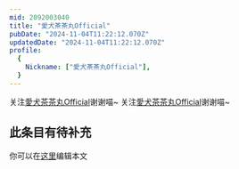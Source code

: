 ```yaml
---
mid: 2092003040
title: "愛犬茶茶丸Official"
pubDate: "2024-11-04T11:22:12.070Z"
updatedDate: "2024-11-04T11:22:12.070Z"
profile:
  {
    Nickname: ["愛犬茶茶丸Official"],
  }
---
```


关注[愛犬茶茶丸Official](https://space.bilibili.com/2092003040)谢谢喵~ 关注[愛犬茶茶丸Official](https://space.bilibili.com/2092003040)谢谢喵~

## 此条目有待补充
你可以在[这里](https://github.com/Yuhanawa/VTuber.ICU-Content/edit/master/v/愛犬茶茶丸Official/index.md)编辑本文
